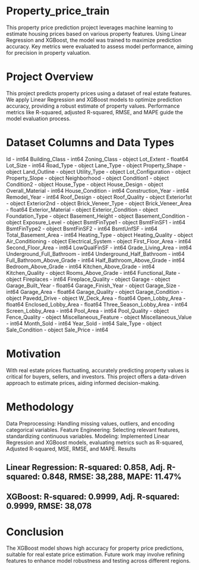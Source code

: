 # Property_price_train
This property price prediction project leverages machine learning to estimate housing prices based on various property features. Using Linear Regression and XGBoost, the model was trained to maximize prediction accuracy. Key metrics were evaluated to assess model performance, aiming for precision in property valuation.


# Project Overview
This project predicts property prices using a dataset of real estate features. We apply Linear Regression and XGBoost models to optimize prediction accuracy, providing a robust estimate of property values. Performance metrics like R-squared, adjusted R-squared, RMSE, and MAPE guide the model evaluation process.

# Dataset Columns and Data Types
Id - int64
Building_Class - int64
Zoning_Class - object
Lot_Extent - float64
Lot_Size - int64
Road_Type - object
Lane_Type - object
Property_Shape - object
Land_Outline - object
Utility_Type - object
Lot_Configuration - object
Property_Slope - object
Neighborhood - object
Condition1 - object
Condition2 - object
House_Type - object
House_Design - object
Overall_Material - int64
House_Condition - int64
Construction_Year - int64
Remodel_Year - int64
Roof_Design - object
Roof_Quality - object
Exterior1st - object
Exterior2nd - object
Brick_Veneer_Type - object
Brick_Veneer_Area - float64
Exterior_Material - object
Exterior_Condition - object
Foundation_Type - object
Basement_Height - object
Basement_Condition - object
Exposure_Level - object
BsmtFinType1 - object
BsmtFinSF1 - int64
BsmtFinType2 - object
BsmtFinSF2 - int64
BsmtUnfSF - int64
Total_Basement_Area - int64
Heating_Type - object
Heating_Quality - object
Air_Conditioning - object
Electrical_System - object
First_Floor_Area - int64
Second_Floor_Area - int64
LowQualFinSF - int64
Grade_Living_Area - int64
Underground_Full_Bathroom - int64
Underground_Half_Bathroom - int64
Full_Bathroom_Above_Grade - int64
Half_Bathroom_Above_Grade - int64
Bedroom_Above_Grade - int64
Kitchen_Above_Grade - int64
Kitchen_Quality - object
Rooms_Above_Grade - int64
Functional_Rate - object
Fireplaces - int64
Fireplace_Quality - object
Garage - object
Garage_Built_Year - float64
Garage_Finish_Year - object
Garage_Size - int64
Garage_Area - float64
Garage_Quality - object
Garage_Condition - object
Pavedd_Drive - object
W_Deck_Area - float64
Open_Lobby_Area - float64
Enclosed_Lobby_Area - float64
Three_Season_Lobby_Area - int64
Screen_Lobby_Area - int64
Pool_Area - int64
Pool_Quality - object
Fence_Quality - object
Miscellaneous_Feature - object
Miscellaneous_Value - int64
Month_Sold - int64
Year_Sold - int64
Sale_Type - object
Sale_Condition - object
Sale_Price - int64

# Motivation
With real estate prices fluctuating, accurately predicting property values is critical for buyers, sellers, and investors. This project offers a data-driven approach to estimate prices, aiding informed decision-making.

# Methodology
Data Preprocessing: Handling missing values, outliers, and encoding categorical variables.
Feature Engineering: Selecting relevant features, standardizing continuous variables.
Modeling: Implemented Linear Regression and XGBoost models, evaluating metrics such as R-squared, Adjusted R-squared, MSE, RMSE, and MAPE.
Results
## Linear Regression: R-squared: 0.858, Adj. R-squared: 0.848, RMSE: 38,288, MAPE: 11.47%
## XGBoost: R-squared: 0.9999, Adj. R-squared: 0.9999, RMSE: 38,078
# Conclusion
The XGBoost model shows high accuracy for property price predictions, suitable for real estate price estimation. Future work may involve refining features to enhance model robustness and testing across different regions.
